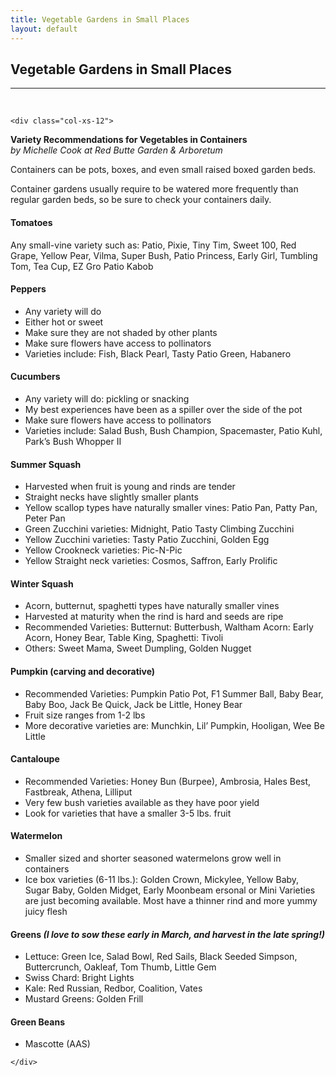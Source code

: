 ```yaml
---
title: Vegetable Gardens in Small Places
layout: default
---
```


<h2 class="green text-center">Vegetable Gardens in Small Places</h2>
<hr>

<br />

<div class="row-fluid">

	<div class="col-xs-12">
	
<p><strong>Variety Recommendations for Vegetables in Containers</strong><br />
<em>by Michelle Cook at Red Butte Garden & Arboretum</em></p>

<p>Containers can be pots, boxes, and even small raised boxed garden beds.</p>

<p>Container gardens usually require to be watered more frequently than regular garden beds, so be sure to check your containers daily.</p>

<h4 class="green">Tomatoes</h4>
<p>Any small-vine variety such as: Patio, Pixie, Tiny Tim, Sweet 100, Red Grape, Yellow Pear, Vilma, Super Bush, Patio Princess, Early Girl, Tumbling Tom, Tea Cup, EZ Gro Patio Kabob</p>

<h4 class="green">Peppers</h4>

<ul>
	<li>Any variety will do</li>
	<li>Either hot or sweet</li>
	<li>Make sure they are not shaded by other plants</li>
	<li>Make sure flowers have access to pollinators</li>
	<li>Varieties include: Fish, Black Pearl, Tasty Patio Green, Habanero</li>
</ul>

<h4 class="green">Cucumbers</h4>

<ul>
	<li>Any variety will do: pickling or snacking</li>
	<li>My best experiences have been as a spiller over the side of the pot</li>
	<li>Make sure flowers have access to pollinators</li>
	<li>Varieties include: Salad Bush, Bush Champion, Spacemaster, Patio Kuhl, Park’s Bush Whopper II</li>
</ul>
	
<h4 class="green">Summer Squash</h4>

<ul>
	<li>Harvested when fruit is young and rinds are tender</li>
	<li>Straight necks have slightly smaller plants</li>
	<li>Yellow scallop types have naturally smaller vines: Patio Pan, Patty Pan, Peter Pan</li>
	<li>Green Zucchini varieties: Midnight, Patio Tasty Climbing Zucchini</li>
	<li>Yellow Zucchini varieties: Tasty Patio Zucchini, Golden Egg</li>
	<li>Yellow Crookneck varieties: Pic-N-Pic</li>
	<li>Yellow Straight neck varieties: Cosmos, Saffron, Early Prolific</li>
</ul>


<h4 class="green">Winter Squash</h4>

<ul>
	<li>Acorn, butternut, spaghetti types have naturally smaller vines</li>
	<li>Harvested at maturity when the rind is hard and seeds are ripe</li>
	<li>Recommended Varieties: Butternut: Butterbush, Waltham Acorn: Early Acorn, Honey Bear, Table King, Spaghetti: Tivoli</li>
	<li>Others: Sweet Mama, Sweet Dumpling, Golden Nugget</li>
</ul>

<h4 class="green">Pumpkin (carving and decorative)</h4>

<ul>
	<li>Recommended Varieties: Pumpkin Patio Pot, F1 Summer Ball, Baby Bear, Baby Boo, Jack Be Quick, Jack be Little, Honey Bear</li>
	<li>Fruit size ranges from 1-2 lbs</li>
	<li>More decorative varieties are: Munchkin, Lil’ Pumpkin, Hooligan, Wee Be Little</li>
</ul>

<h4 class="green">Cantaloupe</h4>

<ul>
	<li>Recommended Varieties: Honey Bun (Burpee), Ambrosia, Hales Best, Fastbreak, Athena, Lilliput</li>
	<li>Very few bush varieties available as they have poor yield</li>
	<li>Look for varieties that have a smaller 3-5 lbs. fruit</li>
</ul>

<h4 class="green">Watermelon</h4>

<ul>
	<li>Smaller sized and shorter seasoned watermelons grow well in containers</li>
	<li>Ice box varieties (6-11 lbs.): Golden Crown, Mickylee, Yellow Baby, Sugar Baby, Golden Midget, Early Moonbeam
ersonal or Mini Varieties are just becoming available. Most have a thinner rind and more yummy juicy flesh</li>
</ul>

<h4 class="green">Greens <em>(I love to sow these early in March, and harvest in the late spring!)</em></h4>

<ul>
	<li>Lettuce: Green Ice, Salad Bowl, Red Sails, Black Seeded Simpson, Buttercrunch, Oakleaf, Tom Thumb, Little Gem</li>
	<li>Swiss Chard: Bright Lights</li>
	<li>Kale: Red Russian, Redbor, Coalition, Vates</li>
	<li>Mustard Greens: Golden Frill</li>
</ul>

<h4 class="green">Green Beans</h4>

<ul>
	<li>Mascotte (AAS)</li>
</ul>	
	
	</div>
	
</div>
